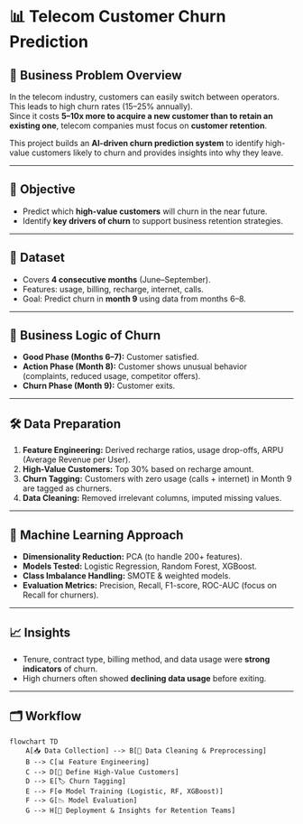 # 📊 Telecom Customer Churn Prediction  

## 📌 Business Problem Overview  
In the telecom industry, customers can easily switch between operators. This leads to high churn rates (15–25% annually).  
Since it costs **5–10x more to acquire a new customer than to retain an existing one**, telecom companies must focus on **customer retention**.  

This project builds an **AI-driven churn prediction system** to identify high-value customers likely to churn and provides insights into why they leave.  

---

## 🎯 Objective  
- Predict which **high-value customers** will churn in the near future.  
- Identify **key drivers of churn** to support business retention strategies.  

---

## 📂 Dataset  
- Covers **4 consecutive months** (June–September).  
- Features: usage, billing, recharge, internet, calls.  
- Goal: Predict churn in **month 9** using data from months 6–8.  

---

## 🔑 Business Logic of Churn  
- **Good Phase (Months 6–7):** Customer satisfied.  
- **Action Phase (Month 8):** Customer shows unusual behavior (complaints, reduced usage, competitor offers).  
- **Churn Phase (Month 9):** Customer exits.  

---

## 🛠 Data Preparation  
1. **Feature Engineering:** Derived recharge ratios, usage drop-offs, ARPU (Average Revenue per User).  
2. **High-Value Customers:** Top 30% based on recharge amount.  
3. **Churn Tagging:** Customers with zero usage (calls + internet) in Month 9 are tagged as churners.  
4. **Data Cleaning:** Removed irrelevant columns, imputed missing values.  

---

## 🤖 Machine Learning Approach  
- **Dimensionality Reduction:** PCA (to handle 200+ features).  
- **Models Tested:** Logistic Regression, Random Forest, XGBoost.  
- **Class Imbalance Handling:** SMOTE & weighted models.  
- **Evaluation Metrics:** Precision, Recall, F1-score, ROC-AUC (focus on Recall for churners).  

---

## 📈 Insights  
- Tenure, contract type, billing method, and data usage were **strong indicators** of churn.  
- High churners often showed **declining data usage** before exiting.  

---

## 🗂 Workflow  

```mermaid
flowchart TD
    A[📥 Data Collection] --> B[🧹 Data Cleaning & Preprocessing]
    B --> C[📊 Feature Engineering]
    C --> D[🎯 Define High-Value Customers]
    D --> E[🏷 Churn Tagging]
    E --> F[⚙️ Model Training (Logistic, RF, XGBoost)]
    F --> G[📉 Model Evaluation]
    G --> H[🚀 Deployment & Insights for Retention Teams]
